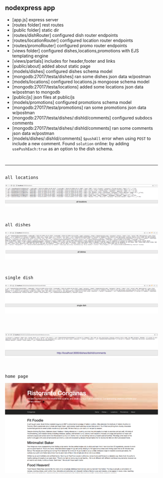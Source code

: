 ## nodexpress app

- [app.js] express server
- [routes folder] rest routes
- [public folder] static dir
- [routes/dishRouter] configured dish router endpoints
- [routes/locationRouter] configured location router endpoints
- [routes/promoRouter] configured promo router endpoints
- [views folder] configured dishes,locations,promotions with EJS templating engine
- [views/partials] includes for header,footer and links 
- [public/about] added about static page
- [models/dishes] configured dishes schema model
- [mongodb:27017/testa/dishes] ran some dishes json data w/postman
- [models/locations] configured locations.js mongoose schema model
- [mongodb:27017/testa/locations] added some locations json data w/postman to mongodb
- [public/js] json files at public/js
- [models/promotions] configured promotions schema model
- [mongodb:27017/testa/promotions] ran some promotions json data w/postman
- [mongodb:27017/testa/dishes/:dishId/comments] configured subdocs comments
- [mongodb:27017/testa/dishes/:dishId/comments] ran some comments json data w/postman
- [models/dishes/:dishId/comments] `$pushAll` error when using `POST` to include a new comment.
  Found `solution` online: by adding `usePushEach:true` as an option to the dish schema.




<br/>
<hr/>

<br />
<kbd>all locations</kbd>

<br />

![](public/images/all-locations.png)

<br/>


<br />
<kbd>all dishes</kbd>

<br />

![](public/images/all-dishes.png)

<br/>


<br />
<kbd>single dish</kbd>

<br />

![](public/images/single-dish.png)

<br/>



<br />

![](public/images/comments.png)

<br/>


<br />
<kbd>home page</kbd>

<br />

![](public/images/home-page.png)

<br/>











